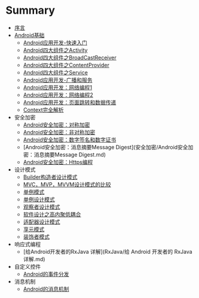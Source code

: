# Summary

* [序言](README.md)
* [Android基础](android.md)
  * [Android应用开发-快速入门](Android基础/Android应用开发-快速入门.md)
  * [Android四大组件之Activity](Android基础/Android四大组件之Activity.md)
  * [Android四大组件之BroadCastReceiver](Android基础/Android四大组件之BroadCastReceiver.md)
  * [Android四大组件之ContentProvider](Android基础/Android四大组件之ContentProvider.md)
  * [Android四大组件之Service](Android基础/Android四大组件之Service.md)
  * [Android应用开发-广播和服务](Android基础/Android应用开发-广播和服务.md)
  * [Android应用开发：网络编程1](Android基础/Android应用开发：网络编程1.md)
  * [Android应用开发：网络编程2](Android基础/Android应用开发：网络编程2.md)
  * [Android应用开发：页面跳转和数据传递](Android基础/Android应用开发：页面跳转和数据传递.md)
  * [Context完全解析](Android基础/Context完全解析.md)
* 安全加密
  * [Android安全加密：对称加密](安全加密/Android安全加密：对称加密.md)
  * [Android安全加密：非对称加密](安全加密/Android安全加密：非对称加密.md)
  * [Android安全加密：数字签名和数字证书](安全加密/Android安全加密：数字签名和数字证书.md)
  * [Android安全加密：消息摘要Message Digest](安全加密/Android安全加密：消息摘要Message Digest.md)
  * [Android安全加密：Https编程](安全加密/Android安全加密：Https编程.md)
* 设计模式
  * [Builder构造者设计模式](设计模式/Builder构造者设计模式.md)
  * [MVC，MVP，MVVM设计模式的比较](设计模式/MVC，MVP，MVVM设计模式的比较.md)
  * [单例模式](设计模式/单例模式.md)
  * [单例设计模式](设计模式/单例设计模式.md)
  * [观察者设计模式](设计模式/观察者设计模式.md)
  * [软件设计之高内聚低耦合](设计模式/软件设计之高内聚低耦合.md)
  * [适配器设计模式](设计模式/适配器设计模式.md)
  * [享元模式](设计模式/享元模式.md)
  * [装饰者模式](设计模式/装饰者模式.md)
* 响应式编程
  * [给Android开发者的RxJava 详解](RxJava/给 Android 开发者的 RxJava 详解.md)
* 自定义控件
  * [Android的事件分发](自定义控件/Android的事件分发.md)
* 消息机制
  * [Android的消息机制](消息机制/Android的消息机制.md)

